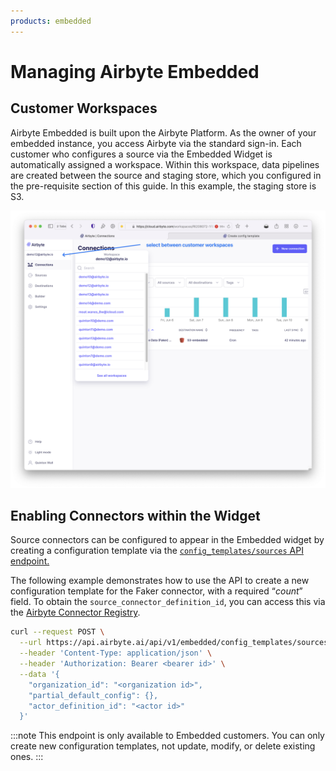 ```yaml
---
products: embedded
---
```


# Managing Airbyte Embedded

## Customer Workspaces

Airbyte Embedded is built upon the Airbyte Platform. As the owner of your embedded instance, you access Airbyte via the standard sign-in. Each customer who configures a source via the Embedded Widget is automatically assigned a workspace. Within this workspace, data pipelines are created between the source and staging store, which you configured in the pre-requisite section of this guide. In this example, the staging store is S3.

![Selected workspaces.](./assets/embedded-workspaces.png)


## Enabling Connectors within the Widget

Source connectors can be configured to appear in the Embedded widget by creating a configuration template via the [`config_templates/sources` API endpoint.](https://reference.airbyte.com/reference/createconfigtemplate#/)

The following example demonstrates how to use the API to create a new configuration template for the Faker connector, with a required “*count*” field.  To obtain the `source_connector_definition_id`, you can access this via the [Airbyte Connector Registry](https://connectors.airbyte.com/files/generated_reports/connector_registry_report.html).

```bash
curl --request POST \
  --url https://api.airbyte.ai/api/v1/embedded/config_templates/sources/ \
  --header 'Content-Type: application/json' \
  --header 'Authorization: Bearer <bearer id>' \
  --data '{
    "organization_id": "<organization id>",
    "partial_default_config": {},
    "actor_definition_id": "<actor id>"
  }'
```

:::note
This endpoint is only available to Embedded customers. You can only create new configuration templates, not update, modify, or delete existing ones.
:::
